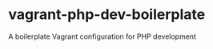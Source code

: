 vagrant-php-dev-boilerplate
===========================

A boilerplate Vagrant configuration for PHP development
